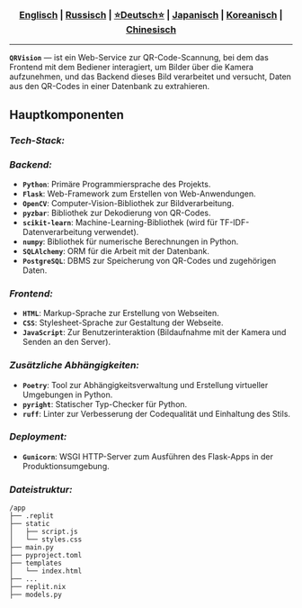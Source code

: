 <div align="center"> <h3> <a href="https://github.com/Solrikk/QRVision/blob/main/README.md">Englisch</a> | <a href="https://github.com/Solrikk/QRVision/blob/main/README_RU.md">Russisch</a> | <a href="https://github.com/Solrikk/QRVision/blob/main/README_GE.md">⭐Deutsch⭐</a> | <a href="https://github.com/Solrikk/QRVision/blob/main/README_JP.md">Japanisch</a> | <a href="README_KR.md">Koreanisch</a> | <a href="README_CN.md">Chinesisch</a> </h3> </div>

-----------------

**`QRVision`** — ist ein Web-Service zur QR-Code-Scannung, bei dem das Frontend mit dem Bediener interagiert, um Bilder über die Kamera aufzunehmen, und das Backend dieses Bild verarbeitet und versucht, Daten aus den QR-Codes in einer Datenbank zu extrahieren.

## Hauptkomponenten

### _Tech-Stack:_

### _Backend:_

- **`Python`**: Primäre Programmiersprache des Projekts.
- **`Flask`**: Web-Framework zum Erstellen von Web-Anwendungen.
- **`OpenCV`**: Computer-Vision-Bibliothek zur Bildverarbeitung.
- **`pyzbar`**: Bibliothek zur Dekodierung von QR-Codes.
- **`scikit-learn`**: Machine-Learning-Bibliothek (wird für TF-IDF-Datenverarbeitung verwendet).
- **`numpy`**: Bibliothek für numerische Berechnungen in Python.
- **`SQLAlchemy`**: ORM für die Arbeit mit der Datenbank.
- **`PostgreSQL`**: DBMS zur Speicherung von QR-Codes und zugehörigen Daten.

### _Frontend:_

- **`HTML`**: Markup-Sprache zur Erstellung von Webseiten.
- **`CSS`**: Stylesheet-Sprache zur Gestaltung der Webseite.
- **`JavaScript`**: Zur Benutzerinteraktion (Bildaufnahme mit der Kamera und Senden an den Server).

### _Zusätzliche Abhängigkeiten:_

- **`Poetry`**: Tool zur Abhängigkeitsverwaltung und Erstellung virtueller Umgebungen in Python.
- **`pyright`**: Statischer Typ-Checker für Python.
- **`ruff`**: Linter zur Verbesserung der Codequalität und Einhaltung des Stils.

### _Deployment:_

- **`Gunicorn`**: WSGI HTTP-Server zum Ausführen des Flask-Apps in der Produktionsumgebung.

### _Dateistruktur:_

```shell
/app
├── .replit
├── static
│   ├── script.js
│   └── styles.css
├── main.py
├── pyproject.toml
├── templates
│   └── index.html
├── ...
├── replit.nix
├── models.py
```
